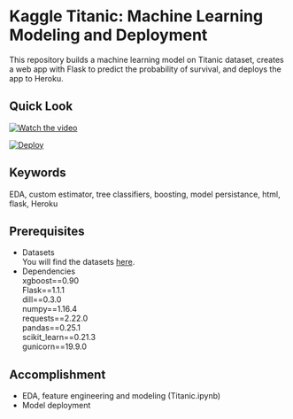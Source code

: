 # Kaggle Titanic: Machine Learning Modeling and Deployment
This repository builds a machine learning model on Titanic dataset, creates a web app with Flask to predict the probability of survival, and deploys the app to Heroku.

## Quick Look

[![Watch the video](https://img.youtube.com/vi/WlgMhIuC9pY&feature/maxresdefault.jpg)](https://youtu.be/WlgMhIuC9pY&feature)

[![Deploy](https://www.herokucdn.com/deploy/button.svg)](https://titanic-pred.herokuapp.com/index)
## Keywords
EDA, custom estimator, tree classifiers, boosting, model persistance, html, flask, Heroku

## Prerequisites
- Datasets  
You will find the datasets [here](https://www.kaggle.com/c/titanic/overview).   
- Dependencies  
xgboost==0.90  
Flask==1.1.1  
dill==0.3.0  
numpy==1.16.4  
requests==2.22.0  
pandas==0.25.1  
scikit_learn==0.21.3  
gunicorn==19.9.0  

## Accomplishment  
- EDA, feature engineering and modeling (Titanic.ipynb)
- Model deployment
